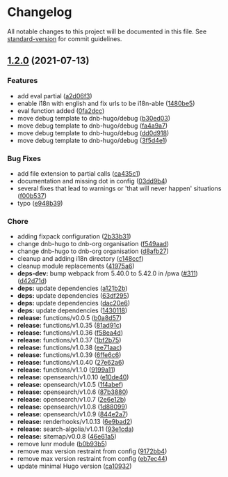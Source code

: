 # Changelog

All notable changes to this project will be documented in this file. See [standard-version](https://github.com/conventional-changelog/standard-version) for commit guidelines.

## [1.2.0](https://github.com/dnb-hugo/components/compare/netlification/v1.1.14...netlification/v1.2.0) (2021-07-13)


### Features

* add eval partial ([a2d06f3](https://github.com/dnb-hugo/components/commit/a2d06f3a97042fcccd93f761d6fa4f15d86730ee))
* enable i18n with english and fix urls to be i18n-able ([1480be5](https://github.com/dnb-hugo/components/commit/1480be5adcec7c4c4839e950f156b1f83d2faeaa))
* eval function added ([0fa2dcc](https://github.com/dnb-hugo/components/commit/0fa2dccb08c3a8ad6d50fb4ed4ac65cc3e1af4ef))
* move debug template to dnb-hugo/debug ([b30ed03](https://github.com/dnb-hugo/components/commit/b30ed0394c64e0a5988c8fd55c47e26a042f7808))
* move debug template to dnb-hugo/debug ([fa4a9a7](https://github.com/dnb-hugo/components/commit/fa4a9a784aa11d59f1eb7f3d7f4407f7d3827a87))
* move debug template to dnb-hugo/debug ([dd0d918](https://github.com/dnb-hugo/components/commit/dd0d9182c69dbb7daf3ca5575d347e4c0d7fe3b9))
* move debug template to dnb-hugo/debug ([3f5d4e1](https://github.com/dnb-hugo/components/commit/3f5d4e16fbe10bebfc79c4259af9a55130464297))


### Bug Fixes

* add file extension to partial calls ([ca435c1](https://github.com/dnb-hugo/components/commit/ca435c17c8f033a517395b6f01bd95b06495c358))
* documentation and missing dot in config ([03dd9b4](https://github.com/dnb-hugo/components/commit/03dd9b4c167939ea41ad6775a27038e9e21220ab))
* several fixes that lead to warnings or 'that will never happen' situations ([f00b537](https://github.com/dnb-hugo/components/commit/f00b5379933ee5292feaad9d4fce2eaed875f793))
* typo ([e948b39](https://github.com/dnb-hugo/components/commit/e948b3999dd026c0bef8a50408bfc35f6bedd1c4))


### Chore

* adding fixpack configuration ([2b33b31](https://github.com/dnb-hugo/components/commit/2b33b311e92aba076db2328248cc0d5523941ae2))
* change dnb-hugo to dnb-org organisation ([f549aad](https://github.com/dnb-hugo/components/commit/f549aad44f53b4fb61b6836431c26de2d0eab06e))
* change dnb-hugo to dnb-org organisation ([d8afb27](https://github.com/dnb-hugo/components/commit/d8afb27ba94ba18335972eb23d07b947e5eed55f))
* cleanup and adding i18n directory ([c148ccf](https://github.com/dnb-hugo/components/commit/c148ccf86325960896b1f1662e5ebfffa16a669c))
* cleanup module replacements ([41975a6](https://github.com/dnb-hugo/components/commit/41975a615f033cdf39150eced4e2d5f572d09cd3))
* **deps-dev:** bump webpack from 5.40.0 to 5.42.0 in /pwa ([#311](https://github.com/dnb-hugo/components/issues/311)) ([d42d71d](https://github.com/dnb-hugo/components/commit/d42d71df2a34bd8cc17fdf06b4f44e8036843a29))
* **deps:** update dependencies ([a121b2b](https://github.com/dnb-hugo/components/commit/a121b2bfb969cc9bd3272244792f6dff1090e921))
* **deps:** update dependencies ([63df295](https://github.com/dnb-hugo/components/commit/63df2959652705ef1f542413ed8042b212033512))
* **deps:** update dependencies ([dac20e6](https://github.com/dnb-hugo/components/commit/dac20e63c89e1ff88e3e282c619e0072b53d6d8d))
* **deps:** update dependencies ([1430118](https://github.com/dnb-hugo/components/commit/143011870bc419f0f2945bf41a955f8eb8d91bbc))
* **release:** functions/v0.0.5 ([b0a8d57](https://github.com/dnb-hugo/components/commit/b0a8d578bbea4fa361e3dfea364c742fb52116fa))
* **release:** functions/v1.0.35 ([81ad91c](https://github.com/dnb-hugo/components/commit/81ad91cc38b7c529cd37a3567b9ab4e025495aef))
* **release:** functions/v1.0.36 ([f58ea4d](https://github.com/dnb-hugo/components/commit/f58ea4de10b94aad2d3e907e7266deb982486da6))
* **release:** functions/v1.0.37 ([1bf2b75](https://github.com/dnb-hugo/components/commit/1bf2b75d640ff12cf14b8c405c80a957f0bec61c))
* **release:** functions/v1.0.38 ([ee71aac](https://github.com/dnb-hugo/components/commit/ee71aac8479303d3d798e73e1fa96b92c8c3b6b5))
* **release:** functions/v1.0.39 ([6ffe6c6](https://github.com/dnb-hugo/components/commit/6ffe6c6d775a3dda01cdef19b8f0109b7f04b71f))
* **release:** functions/v1.0.40 ([27e62a6](https://github.com/dnb-hugo/components/commit/27e62a659a7853c5ce24ec8e312bfd48f04ca277))
* **release:** functions/v1.1.0 ([9199a11](https://github.com/dnb-hugo/components/commit/9199a11f340c81253158f8fe2ed8677b7cef7a1e))
* **release:** opensearch/v1.0.10 ([e10de40](https://github.com/dnb-hugo/components/commit/e10de40d690f9fcd8171653c615de0c4e0306ab6))
* **release:** opensearch/v1.0.5 ([1f4abef](https://github.com/dnb-hugo/components/commit/1f4abef238696a845dd785117efcd34741a68609))
* **release:** opensearch/v1.0.6 ([87b3880](https://github.com/dnb-hugo/components/commit/87b38805ce9689212957f35e9a4ed6dfefa5ffcd))
* **release:** opensearch/v1.0.7 ([2e6e12b](https://github.com/dnb-hugo/components/commit/2e6e12bd5fc96d7a774541ac4f9dfca7ed884e5b))
* **release:** opensearch/v1.0.8 ([1d88099](https://github.com/dnb-hugo/components/commit/1d880998a8b99eb9fb3241ea4dd3093978c876b8))
* **release:** opensearch/v1.0.9 ([844e2a7](https://github.com/dnb-hugo/components/commit/844e2a72e0c3390a5a3b74f05ee1ae768a0d4227))
* **release:** renderhooks/v1.0.13 ([6e9bad2](https://github.com/dnb-hugo/components/commit/6e9bad299937350d83375006bdd62a3d8b4cb5f8))
* **release:** search-algolia/v1.0.11 ([93e1cda](https://github.com/dnb-hugo/components/commit/93e1cdafedd6a7c3be4a2dfb14c3584bfc0698f3))
* **release:** sitemap/v0.0.8 ([46e61a5](https://github.com/dnb-hugo/components/commit/46e61a5a1b632381ef23da7fca1000be254e388c))
* remove lunr module ([b0b93b5](https://github.com/dnb-hugo/components/commit/b0b93b5b54497cb8a5b4f83a10aa605c5b91691b))
* remove max version restraint from config ([9172bb4](https://github.com/dnb-hugo/components/commit/9172bb4587f824c05607846fbd8b8653067f24cf))
* remove max version restraint from config ([eb7ec44](https://github.com/dnb-hugo/components/commit/eb7ec44cc8e960415ee26fa2a883fefdfc432d04))
* update minimal Hugo version ([ca10932](https://github.com/dnb-hugo/components/commit/ca109322e928486d89d8c3cbc10dac0130ac923a))
